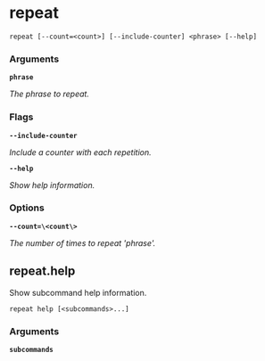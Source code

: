 # repeat

<!-- Generated by swift-argument-parser -->

```
repeat [--count=<count>] [--include-counter] <phrase> [--help]
```

### Arguments

**`phrase`**

*The phrase to repeat.*


### Flags

**`--include-counter`**

*Include a counter with each repetition.*


**`--help`**

*Show help information.*


### Options

**`--count=\<count\>`**

*The number of times to repeat 'phrase'.*


## repeat.help

Show subcommand help information.

```
repeat help [<subcommands>...] 
```

### Arguments

**`subcommands`**
